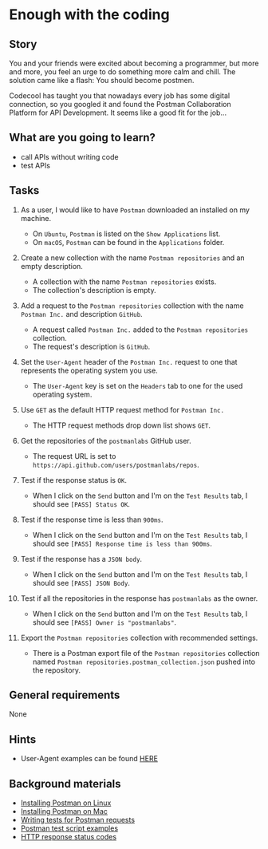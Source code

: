 # Enough with the coding

## Story

You and your friends were excited about becoming a programmer, but more and more, you feel an urge to do something more calm and chill.
The solution came like a flash: You should become postmen.

Codecool has taught you that nowadays every job has some digital connection, so you googled it and found the Postman Collaboration Platform for API Development. It seems like a good fit for the job...

## What are you going to learn?

- call APIs without writing code
- test APIs

## Tasks

1. As a user, I would like to have `Postman` downloaded an installed on my machine.
    - On `Ubuntu`, `Postman` is listed on the `Show Applications` list.
    - On `macOS`, `Postman` can be found in the `Applications` folder.

2. Create a new collection with the name `Postman repositories` and an empty description.
    - A collection with the name `Postman repositories` exists.
    - The collection's description is empty.

3. Add a request to the `Postman repositories` collection with the name `Postman Inc.` and description `GitHub`.
    - A request called `Postman Inc.` added to the `Postman repositories` collection.
    - The request's description is `GitHub`.

4. Set the `User-Agent` header of the `Postman Inc.` request to one that represents the operating system you use.
    - The `User-Agent` key is set on the `Headers` tab to one for the used operating system.

5. Use `GET` as the default HTTP request method for `Postman Inc.`
    - The HTTP request methods drop down list shows `GET`.

6. Get the repositories of the `postmanlabs` GitHub user.
    - The request URL is set to `https://api.github.com/users/postmanlabs/repos`.

7. Test if the response status is `OK`.
    - When I click on the `Send` button and I'm on the `Test Results` tab,
I should see `[PASS] Status OK`.

8. Test if the response time is less than `900ms`.
    - When I click on the `Send` button and I'm on the `Test Results` tab,
I should see `[PASS] Response time is less than 900ms`.

9. Test if the response has a `JSON body`.
    - When I click on the `Send` button and I'm on the `Test Results` tab,
I should see `[PASS] JSON Body`.

10. Test if all the repositories in the response has `postmanlabs` as the owner.
    - When I click on the `Send` button and I'm on the `Test Results` tab,
I should see `[PASS] Owner is "postmanlabs"`.

11. Export the `Postman repositories` collection with recommended settings.
    - There is a Postman export file of the `Postman repositories` collection
named `Postman repositories.postman_collection.json` pushed into the repository.

## General requirements

None

## Hints

- User-Agent examples can be found [HERE](project/curriculum/materials/pages/general/user-agent.md)

## Background materials

- <i class="far fa-exclamation"></i> [Installing Postman on Linux](https://learning.postman.com/docs/getting-started/installation-and-updates/#installing-postman-on-linux)
- <i class="far fa-exclamation"></i> [Installing Postman on Mac](https://learning.postman.com/docs/getting-started/installation-and-updates/#installing-postman-on-mac)
- <i class="far fa-book-open"></i> [Writing tests for Postman requests](https://learning.postman.com/docs/writing-scripts/test-scripts/)
- <i class="far fa-book-open"></i> [Postman test script examples](https://learning.postman.com/docs/writing-scripts/script-references/test-examples/)
- <i class="far fa-book-open"></i> [HTTP response status codes](https://developer.mozilla.org/en-US/docs/Web/HTTP/Status)
